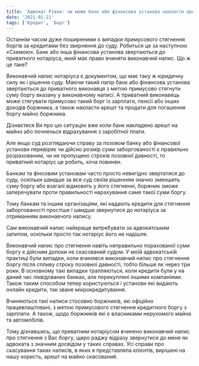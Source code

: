 ```yaml
---
title: 'Адвокат Рівне: чи може банк або фінансова установа накласти арешт на Ваше майно через борг за кредитом без звернення до суду'
date: '2021-01-21'
tags: ['Кредит', 'Борг']
---
```


Останнім часом дуже поширеними є випадки примусового стягнення боргів за кредитами без звернення до суду. Робиться це за наступною «Схемою». Банк або інша фінансова установа звертаються до приватного нотаріуса, який має право вчиняти виконавчий напис. Що ж це таке?

Виконавчий напис нотаріуса є документом, що має таку ж юридичну силу як і рішення суду. Маючи такий папір банк або фінансова установа звертаються до приватного виконавця з метою примусово стягнути суму боргу вказану у виконавчому написі. А приватний виконавець може стягувати примусово такий борг із зарплати, пенсії або інших доходів боржника, а також накласти арешт та продати для погашення боргу майно боржника.

Дізнаєтеся Ви про цю ситуацію вже коли банк накладено арешт на майно або почненься відрахування з заробітної плати.

Але якщо суд розглядаючи справу за позовом банку або фінансової установи перевіряє чи дійсно розмір суми заборгованості є правильно розрахованим, чи не пропущено строків позовної давності, то приватний нотаріус це робить, хоча повинен.

Банкам та фінсовим установам часто просто невигідно звертатися до суду, оскільки швидше за все суд своїм рішенням значно зменшить суму боргу або взагалі відмовить у його стягненні, боржник зможе заперечувати проти правильності нарахування саме такої суми боргу.

Тому банкам та іншим організаціям, які надають кредити для стягнення заборгованості простіше і швидше звернутися до нотаріуса за отриманням виконавчого напису.

Сам виконавчий напис найкраще витребувати за адвокатським запитом, оскільки просто так нотаріус його не надішле.

Виконавчий напис про стягнення навіть неправильно порахованої суми боргу є дійсним допоки не скасований судом. У моїй адвокатській практиці були випадки, коли вчинявся виконавчий напис про стягнення боргу після спливу строку позовної давності, тобто більше як через три роки. В основному такі випадки трапляються, коли кредити були у на даний час ліквідованих банках, але перекуплені іншими компаніями. Також таким способом тепер користуються і установи які видають онлайн кредити, так зване мікрокредитування.

Вчиняються такі написи стосовно боржників, які офіційно працевлаштовані, з метою примусового стягнення кредитного боргу з зарплати. А також, щодо боржників які є власниками нерухомого майна та автомобілів.

Тому дізнавшись, що приватним нотаріусом вчинено виконавчий напис про стягнення з Вас боргу, щиро раджу відразу звернутися до мене як адвоката з значним досвідом у таких справах. Усі справи про скасування таких написів, в яких я представляла клієнтів, вирішені на нашу користь, арешт на майно скасований.
